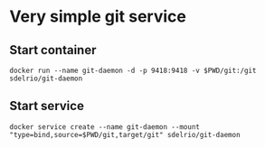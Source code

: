 
# Very simple git service

## Start container

```
docker run --name git-daemon -d -p 9418:9418 -v $PWD/git:/git sdelrio/git-daemon
```

## Start service

```
docker service create --name git-daemon --mount "type=bind,source=$PWD/git,target/git" sdelrio/git-daemon
```

